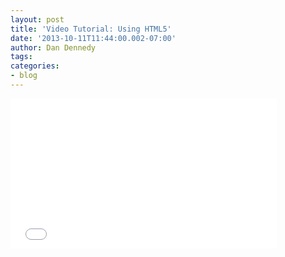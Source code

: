 ```yaml
---
layout: post
title: 'Video Tutorial: Using HTML5'
date: '2013-10-11T11:44:00.002-07:00'
author: Dan Dennedy
tags: 
categories:
- blog
---
```


<iframe allowfullscreen="" frameborder="0" height="240" src="//www.youtube.com/embed/xs3bv1TzkYw" width="426"></iframe>